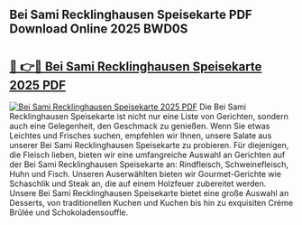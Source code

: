 ## Bei Sami Recklinghausen Speisekarte PDF Download Online 2025 BWD0S

# <h2><a href="http://gc5fvgr.nevu.top/?p=Bei+Sami+Recklinghausen+Speisekarte">🔗 👉🔴 Bei Sami Recklinghausen Speisekarte 2025 PDF</a></h2>

[![Bei Sami Recklinghausen Speisekarte 2025 PDF](https://i.imgur.com/dBaPXMq.png)](http://gc5fvgr.nevu.top/?p=Bei+Sami+Recklinghausen+Speisekarte)
Die Bei Sami Recklinghausen Speisekarte ist nicht nur eine Liste von Gerichten, sondern auch eine Gelegenheit, den Geschmack zu genießen. Wenn Sie etwas Leichtes und Frisches suchen, empfehlen wir Ihnen, unsere Salate aus unserer Bei Sami Recklinghausen Speisekarte zu probieren. Für diejenigen, die Fleisch lieben, bieten wir eine umfangreiche Auswahl an Gerichten auf der Bei Sami Recklinghausen Speisekarte an: Rindfleisch, Schweinefleisch, Huhn und Fisch. Unseren Auserwählten bieten wir Gourmet-Gerichte wie Schaschlik und Steak an, die auf einem Holzfeuer zubereitet werden. Unsere Bei Sami Recklinghausen Speisekarte bietet eine große Auswahl an Desserts, von traditionellen Kuchen und Kuchen bis hin zu exquisiten Crème Brûlée und Schokoladensouffle.
